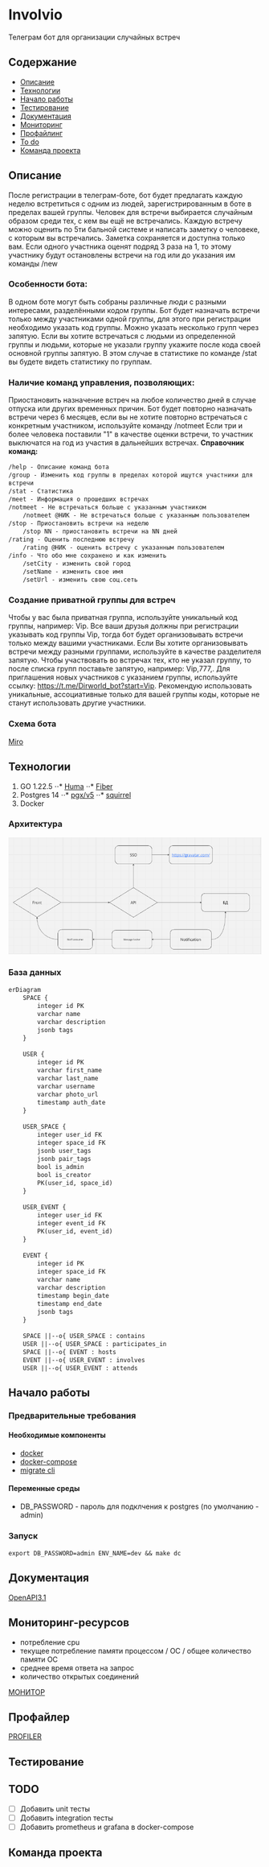 # Involvio

Телеграм бот для организации случайных встреч

## Содержание
- [Описание](#Описание)
- [Технологии](#технологии)
- [Начало работы](#начало-работы)
- [Тестирование](#тестирование)
- [Документация](#Документация)
- [Мониторинг](#Мониторинг-ресурсов)
- [Профайлинг](#Профайлер)
- [To do](#todo)
- [Команда проекта](#команда-проекта)

## Описание
После регистрации в телеграм-боте, бот будет предлагать каждую неделю встретиться с одним из людей, зарегистрированным в боте в пределах вашей группы. Человек для встречи выбирается случайным образом среди тех, с кем вы ещё не встречались. Каждую встречу можно оценить по 5ти бальной системе и написать заметку о человеке, с которым вы встречались. Заметка сохраняется и доступна только вам.
Если одного участника оценят подряд 3 раза на 1, то этому участнику будут остановлены встречи на год или до указания им команды /new

### Особенности бота:
В одном боте могут быть собраны различные люди с разными интересами, разделёнными кодом группы. Бот будет назначать встречи только между участниками одной группы, для этого при регистрации необходимо указать код группы.
Можно указать несколько групп через запятую. Если вы хотите встречаться с людьми из определенной группы и людьми, которые не указали группу укажите после кода своей основной группы запятую. В этом случае в статистике по команде /stat вы будете видеть статистику по группам.

### Наличие команд управления, позволяющих:
Приостановить назначение встреч на любое количество дней в случае отпуска или других временных причин.
Бот будет повторно назначать встречи через 6 месяцев, если вы не хотите повторно встречаться с конкретным участником, используйте команду /notmeet
Если три и более человека поставили "1" в качестве оценки встречи, то участник выключатся на год из участия в дальнейших встречах.
**Справочник команд:**
```
/help - Описание команд бота
/group - Изменить код группы в пределах которой ищутся участники для встречи
/stat - Статистика
/meet - Информация о прошедших встречах
/notmeet - Не встречаться больше с указанным участником
    /notmeet @НИК - Не встречаться больше с указанным пользователем
/stop - Приостановить встречи на неделю
    /stop NN - приостановить встречи на NN дней
/rating - Оценить последнюю встречу
    /rating @НИК - оценить встречу с указанным пользователем
/info - Что обо мне сохранено и как изменить
    /setCity - изменить свой город
    /setName - изменить свое имя
    /setUrl - изменить свою соц.сеть
```
### Создание приватной группы для встреч
Чтобы у вас была приватная группа, используйте уникальный код группы, например: Vip. Все ваши друзья должны при регистрации указывать код группы Vip, тогда бот будет организовывать встречи только между вашими участниками. Если Вы хотите организовывать встречи между разными группами, используйте в качестве разделителя запятую. Чтобы участвовать во встречах тех, кто не указал группу, то после списка групп поставьте запятую, например: Vip,777,. Для приглашения новых участников с указанием группы, используйте ссылку: https://t.me/Dirworld_bot?start=Vip. Рекомендую использовать уникальные, ассоциативные только для вашей группы коды, которые не станут использовать другие участники.

### Схема бота
[Miro](https://miro.com/welcomeonboard/U2I4Q0xiZ0hlUzNuR0dadHBvN0Z0UVNnbktPdVR5VnAwVFVya1k2dkFsbzNrUzh6OTNYNXRvZVBtZXAxR3NXQXwzMDc0NDU3MzQ5MTY0OTMxNDg4fDI=?share_link_id=406521025617)

## Технологии

1. GO 1.22.5
⋅⋅* [Huma](https://huma.rocks/)
⋅⋅* [Fiber](https://github.com/gofiber/fiber)
2. Postgres 14
⋅⋅* [pgx/v5](https://github.com/jackc/pgx)
⋅⋅* [squirrel](https://github.com/Masterminds/squirrel)
3. Docker

### Архитектура
![img.png](docs/img/img.png)

### База данных
```mermaid
erDiagram
    SPACE {
        integer id PK
        varchar name
        varchar description
        jsonb tags
    }

    USER {
        integer id PK
        varchar first_name
        varchar last_name
        varchar username
        varchar photo_url
        timestamp auth_date
    }

    USER_SPACE {
        integer user_id FK
        integer space_id FK
        jsonb user_tags
        jsonb pair_tags
        bool is_admin
        bool is_creator
        PK(user_id, space_id)
    }

    USER_EVENT {
        integer user_id FK
        integer event_id FK
        PK(user_id, event_id)
    }

    EVENT {
        integer id PK
        integer space_id FK
        varchar name
        varchar description
        timestamp begin_date
        timestamp end_date
        jsonb tags
    }

    SPACE ||--o{ USER_SPACE : contains
    USER ||--o{ USER_SPACE : participates_in
    SPACE ||--o{ EVENT : hosts
    EVENT ||--o{ USER_EVENT : involves
    USER ||--o{ USER_EVENT : attends
```

## Начало работы

### Предварительные требования
#### Необходимые компоненты
- [docker](https://docs.docker.com/engine/install/)
- [docker-compose](https://docs.docker.com/compose/install/)
- [migrate cli](https://pkg.go.dev/github.com/golang-migrate/migrate/v4#readme-cli-usage)
#### Переменные среды
- DB_PASSWORD - пароль для подклчения к postgres (по умолчанию - admin)
### Запуск
```shell
export DB_PASSWORD=admin ENV_NAME=dev && make dc
```

## Документация
[OpenAPI3.1](http://127.0.0.1:9000/docs)

## Мониторинг-ресурсов
- потребление cpu
- текущее потребление памяти процессом / ОС / общее количество памяти OC
- среднее время ответа на запрос
- количество открытых соединений

[МОНИТОР](http://127.0.0.1:9000/monitor)

## Профайлер
[PROFILER](http://127.0.0.1:9000/debug/pprof/)

## Тестирование

## TODO
- [ ] Добавить unit тесты
- [ ] Добавить integration тесты
- [ ] Добавить prometheus и grafana в docker-compose

## Команда проекта

